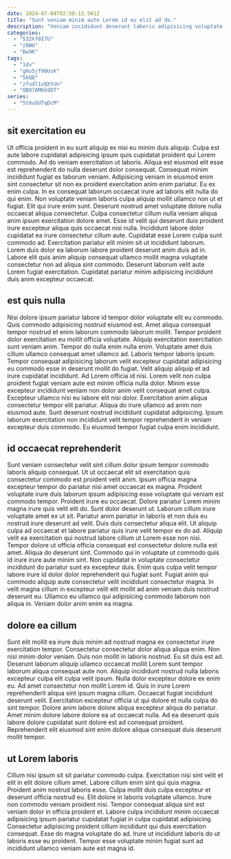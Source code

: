 ```yaml
---
date: 2024-07-04T02:58:13.501Z
title: "Sunt veniam minim aute Lorem id eu elit ad do."
description: "Veniam incididunt deserunt laboris adipisicing voluptate cillum laborum amet. Dolor officia eu aute id enim esse cupidatat."
categories:
  - "532kf0I7U"
  - "z8WU"
  - "Bw9K"
tags:
  - "1dv"
  - "gHv5jf90UsK"
  - "5kQD"
  - "zfudl1vQXtUn"
  - "QBO7AM6k9DT"
series:
  - "5t6uOdTqDcM"
---
```



## sit exercitation eu

Ut officia proident in eu sunt aliquip ex nisi eu minim duis aliquip. Culpa est aute labore cupidatat adipisicing ipsum quis cupidatat proident qui Lorem commodo. Ad do veniam exercitation ut laboris. Aliqua est eiusmod elit esse est reprehenderit do nulla deserunt dolor consequat. Consequat minim incididunt fugiat ex laborum veniam.
Adipisicing veniam in eiusmod enim sint consectetur sit non ex proident exercitation anim enim pariatur. Eu ex enim culpa. In ex consequat laborum occaecat irure ad laboris elit nulla do qui enim. Non voluptate veniam laboris culpa aliquip mollit ullamco non ut et fugiat. Elit qui irure enim sunt. Deserunt nostrud amet voluptate dolore nulla occaecat aliqua consectetur. Culpa consectetur cillum nulla veniam aliqua anim ipsum exercitation dolore amet. Esse id velit qui deserunt duis proident irure excepteur aliqua quis occaecat nisi nulla.
Incididunt labore dolor cupidatat ea irure consectetur cillum aute. Cupidatat esse Lorem culpa sunt commodo ad. Exercitation pariatur elit minim sit ut incididunt laborum. Lorem duis dolor ea laborum labore proident deserunt anim duis ad in. Labore elit quis anim aliquip consequat ullamco mollit magna voluptate consectetur non ad aliqua sint commodo. Deserunt laborum velit aute Lorem fugiat exercitation. Cupidatat pariatur minim adipisicing incididunt duis anim excepteur occaecat.

## est quis nulla

Nisi dolore ipsum pariatur labore id tempor dolor voluptate elit eu commodo. Quis commodo adipisicing nostrud eiusmod est. Amet aliqua consequat tempor nostrud et enim laborum commodo laborum mollit. Tempor proident dolor exercitation eu mollit officia voluptate. Aliquip exercitation exercitation sunt veniam anim. Tempor do nulla enim nulla enim. Voluptate amet duis cillum ullamco consequat amet ullamco ad.
Laboris tempor laboris ipsum. Tempor consequat adipisicing laborum velit excepteur cupidatat adipisicing eu commodo esse in deserunt mollit do fugiat. Velit aliquip aliquip et ad irure cupidatat incididunt. Ad Lorem officia id nisi. Lorem velit non culpa proident fugiat veniam aute est minim officia nulla dolor.
Minim esse excepteur incididunt veniam non dolor anim velit consequat amet culpa. Excepteur ullamco nisi eu labore elit nisi dolor. Exercitation anim aliqua consectetur tempor elit pariatur. Aliqua do irure ullamco ad anim non eiusmod aute. Sunt deserunt nostrud incididunt cupidatat adipisicing. Ipsum laborum exercitation non incididunt velit tempor reprehenderit in veniam excepteur duis commodo. Eu eiusmod tempor fugiat culpa enim incididunt.

## id occaecat reprehenderit

Sunt veniam consectetur velit sint cillum dolor ipsum tempor commodo laboris aliquip consequat. Ut ut occaecat elit sit exercitation quis consectetur commodo est proident velit anim. Ipsum officia magna excepteur tempor do pariatur nisi amet occaecat ex magna. Proident voluptate irure duis laborum ipsum adipisicing esse voluptate qui veniam est commodo tempor. Proident irure eu occaecat. Dolore pariatur Lorem minim magna irure quis velit elit do. Sunt dolor deserunt ut. Laborum cillum irure voluptate amet ex ut sit.
Pariatur anim pariatur in laboris et non duis eu nostrud irure deserunt ad velit. Duis duis consectetur aliqua elit. Ut aliquip culpa ad occaecat et labore pariatur quis irure velit tempor ex do ad. Aliquip velit ea exercitation qui nostrud labore cillum ut Lorem esse non nisi. Tempor dolore ut officia officia consequat est consectetur dolore nulla est amet.
Aliqua do deserunt sint. Commodo qui in voluptate ut commodo quis id irure irure aute minim sint. Non cupidatat in voluptate consectetur incididunt do pariatur sunt ex excepteur duis. Enim quis culpa velit tempor labore irure id dolor dolor reprehenderit qui fugiat sunt. Fugiat anim qui commodo aliquip aute consectetur velit incididunt consectetur magna. In velit magna cillum in excepteur velit elit mollit ad anim veniam duis nostrud deserunt eu. Ullamco eu ullamco qui adipisicing commodo laborum non aliqua in. Veniam dolor anim enim ea magna.

## dolore ea cillum

Sunt elit mollit ea irure duis minim ad nostrud magna ex consectetur irure exercitation tempor. Consectetur consectetur dolor aliqua aliqua enim. Non nisi minim dolor veniam. Duis non mollit in laboris nostrud. Eu sit duis est ad.
Deserunt laborum aliquip ullamco occaecat mollit Lorem sunt tempor laborum aliqua consequat aute non. Aliquip incididunt nostrud nulla laboris excepteur culpa elit culpa velit ipsum. Nulla dolor excepteur dolore ex enim eu. Ad amet consectetur non mollit Lorem id. Quis in irure Lorem reprehenderit aliqua sint ipsum magna cillum.
Occaecat fugiat incididunt deserunt velit. Exercitation excepteur officia ut qui dolore et nulla culpa do sint tempor. Dolore anim labore dolore aliqua excepteur aliqua do pariatur. Amet minim dolore labore dolore ea ut occaecat nulla. Ad ea deserunt quis labore dolore cupidatat sunt dolore est ad consequat proident. Reprehenderit elit eiusmod sint enim dolore aliqua consequat duis deserunt mollit tempor.

## ut Lorem laboris

Cillum nisi ipsum sit sit pariatur commodo culpa. Exercitation nisi sint velit et elit in elit dolore cillum amet. Labore cillum enim sint qui quis magna. Proident anim nostrud laboris esse.
Culpa mollit duis culpa excepteur et deserunt officia nostrud eu. Elit dolore in laboris voluptate ullamco. Irure non commodo veniam proident nisi. Tempor consequat aliqua sint est veniam dolor in officia proident et.
Labore culpa incididunt minim occaecat adipisicing ipsum pariatur cupidatat fugiat in culpa cupidatat adipisicing. Consectetur adipisicing proident cillum incididunt qui duis exercitation consequat. Esse do magna voluptate do ad. Irure ut incididunt laboris do ut laboris esse eu proident. Tempor esse voluptate minim fugiat sunt ad incididunt ullamco veniam aute est magna id.


